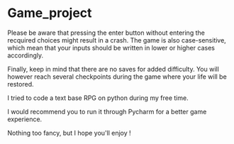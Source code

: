 # Game_project

Please be aware that pressing the enter button without entering the recquired choices might result in a crash. The game is also case-sensitive, which mean that your inputs should be written in lower or higher cases accordingly.

Finally, keep in mind that there are no saves for added difficulty. You will however reach several checkpoints during the game where your life will be restored.

I tried to code a text base RPG on python during my free time. 

I would recommend you to run it through Pycharm for a better game experience.

Nothing too fancy, but I hope you'll enjoy !
